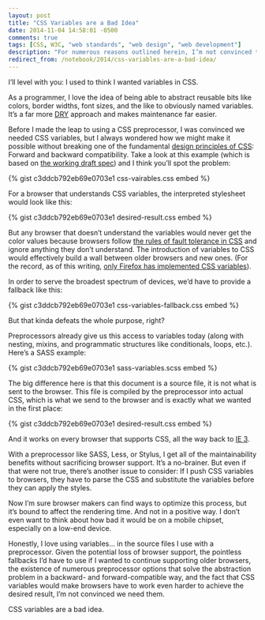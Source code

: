 ```yaml
---
layout: post
title: "CSS Variables are a Bad Idea"
date: 2014-11-04 14:58:01 -0500
comments: true
tags: [CSS, W3C, "web standards", "web design", "web development"]
description: "For numerous reasons outlined herein, I’m not convinced there’s an upside to CSS variables."
redirect_from: /notebook/2014/css-variables-are-a-bad-idea/
---
```


I’ll level with you: I used to think I wanted variables in CSS.

As a programmer, I love the idea of being able to abstract reusable bits like colors, border widths, font sizes, and the like to obviously named variables. It’s a far more [DRY](https://en.wikipedia.org/wiki/Don't_repeat_yourself) approach and makes maintenance far easier.

<!-- more -->

Before I made the leap to using a CSS preprocessor, I was convinced we needed CSS variables, but I always wondered how we might make it possible without breaking one of the fundamental [design principles of CSS](http://www.w3.org/TR/CSS21/intro.html#design-principles): Forward and backward compatibility. Take a look at this example (which is based on [the working draft spec](http://www.w3.org/TR/css-variables/)) and I think you’ll spot the problem:

{% gist c3ddcb792eb69e0703e1 css-vairables.css embed %}

For a browser that understands CSS variables, the interpreted stylesheet would look like this:

{% gist c3ddcb792eb69e0703e1 desired-result.css embed %}

But any browser that doesn’t understand the variables would never get the color values because browsers follow [the rules of fault tolerance in CSS](http://www.w3.org/TR/CSS21/syndata.html#parsing-errors) and ignore anything they don’t understand. The introduction of variables to CSS would effectively build a wall between older browsers and new ones. (For the record, as of this writing, [only Firefox has implemented CSS variables](http://caniuse.com/#feat=css-variables)).

In order to serve the broadest spectrum of devices, we’d have to provide a fallback like this:

{% gist c3ddcb792eb69e0703e1 css-variables-fallback.css embed %}

But that kinda defeats the whole purpose, right?

Preprocessors already give us this access to variables today (along with nesting, mixins, and programmatic structures like conditionals, loops, etc.). Here’s a SASS example:

{% gist c3ddcb792eb69e0703e1 sass-variables.scss embed %}

The big difference here is that this document is a source file, it is not what is sent to the browser. This file is compiled by the preprocessor into actual CSS, which is what we send to the browser and is exactly what we wanted in the first place:

{% gist c3ddcb792eb69e0703e1 desired-result.css embed %}

And it works on every browser that supports CSS, all the way back to [IE 3](https://en.wikipedia.org/wiki/Cascading_Style_Sheets#Difficulty_with_adoption).

With a preprocessor like SASS, Less, or Stylus, I get all of the maintainability benefits without sacrificing browser support. It’s a no-brainer. But even if that were not true, there’s another issue to consider: If I push CSS variables to browsers, they have to parse the CSS and substitute the variables before they can apply the styles.

Now I’m sure browser makers can find ways to optimize this process, but it’s bound to affect the rendering time. And not in a positive way. I don’t even want to think about how bad it would be on a mobile chipset, especially on a low-end device.

Honestly, I love using variables… in the source files I use with a preprocessor. Given the potential loss of browser support, the pointless fallbacks I’d have to use if I wanted to continue supporting older browsers, the existence of numerous preprocessor options that solve the abstraction problem in a backward- and forward-compatible way, and the fact that CSS variables would make browsers have to work even harder to achieve the desired result, I’m not convinced we need them.

CSS variables are a bad idea.
